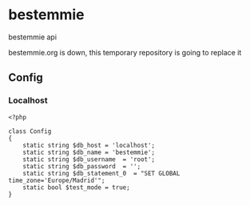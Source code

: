 # bestemmie

bestemmie api

bestemmie.org is down, this temporary repository is going to replace it

## Config

### Localhost

```injectablephp
<?php

class Config
{
	static string $db_host = 'localhost';
	static string $db_name = 'bestemmie';
	static string $db_username  = 'root';
	static string $db_password  = '';
	static string $db_statement_0  = "SET GLOBAL time_zone='Europe/Madrid'";
	static bool $test_mode = true;
}
```

